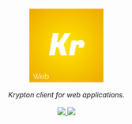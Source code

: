 <p align="center">
<img src="https://github.com/krypton-org/krypton-web/raw/master/img/logo-krypton-web.png" width="150px"/>
</p>
<p align="center">
<i>Krypton client for web applications.</i><br/><br/>
<a href="https://github.com/krypton-org/krypton-auth/actions">
  <img src="https://github.com/krypton-org/krypton-web/workflows/Node.js%20CI/badge.svg">
</a>
<a href="https://coveralls.io/repos/github/krypton-org/krypton-web/badge.svg?branch=masterr">
  <img src="https://coveralls.io/repos/github/krypton-org/krypton-web/badge.svg?branch=master">
</a>
</p>
